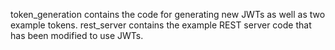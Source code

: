 token_generation contains the code for generating new JWTs as well as two example tokens.
rest_server contains the example REST server code that has been modified to use JWTs.
